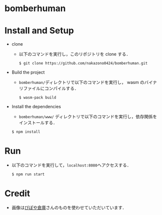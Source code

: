# bomberhuman

# Install and Setup
- clone
  - 以下のコマンドを実行し，このリポジトリを clone する．

    ```
    $ git clone https://github.com/nakazono0424/bomberhuman.git
    ```

- Build the project
  - ` bomberhuman/ `ディレクトリで以下のコマンドを実行し， wasm のバイナリファイルにコンパイルする．

    ```
    $ wasm-pack build
    ```
    
- Install the dependencies  
  - `bomberhuman/www/` ディレクトリで以下のコマンドを実行し，依存関係をインストールする．
  
  ```
  $ npm install
  ```
# Run
- 以下のコマンドを実行して，`localhost:8080`へアクセスする．
   
  ```
  $ npm run start
  ```

# Credit
- 画像は[ぴぽや倉庫](https://pipoya.net/sozai/)さんのものを使わせていただいています．